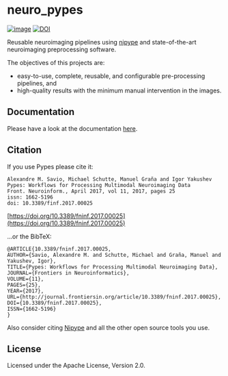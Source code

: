 # neuro_pypes

[![image](https://readthedocs.org/projects/neuro-pypes/badge/?version=latest)](http://neuro-pypes.readthedocs.io)
[![DOI](https://zenodo.org/badge/46623736.svg)](https://zenodo.org/badge/latestdoi/46623736)

Reusable neuroimaging pipelines using [nipype](http://nipype.readthedocs.io/) and state-of-the-art
neuroimaging preprocessing software.

The objectives of this projects are:

- easy-to-use, complete, reusable, and configurable pre-processing pipelines, and
- high-quality results with the minimum manual intervention in the images.


## Documentation

Please have a look at the documentation [here](http://neuro-pypes.readthedocs.io).

## Citation

If you use Pypes please cite it:

```
Alexandre M. Savio, Michael Schutte, Manuel Graña and Igor Yakushev
Pypes: Workflows for Processing Multimodal Neuroimaging Data
Front. Neuroinform., April 2017, vol 11, 2017, pages 25
issn: 1662-5196
doi: 10.3389/finf.2017.00025
```
[https://doi.org/10.3389/fninf.2017.00025](https://doi.org/10.3389/fninf.2017.00025)

...or the BibTeX:
```
@ARTICLE{10.3389/fninf.2017.00025,
AUTHOR={Savio, Alexandre M. and Schutte, Michael and Graña, Manuel and Yakushev, Igor},
TITLE={Pypes: Workflows for Processing Multimodal Neuroimaging Data},
JOURNAL={Frontiers in Neuroinformatics},
VOLUME={11},
PAGES={25},
YEAR={2017},
URL={http://journal.frontiersin.org/article/10.3389/fninf.2017.00025},
DOI={10.3389/fninf.2017.00025},
ISSN={1662-5196}
}
```
Also consider citing [Nipype](http://nipype.readthedocs.io) and all the other open source tools you use.

## License

Licensed under the Apache License, Version 2.0.
